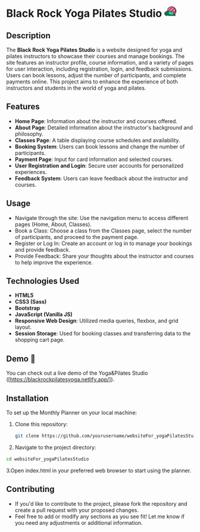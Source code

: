 # Black Rock Yoga Pilates Studio ![Black Rock Yoga Pilates Studio](./dist/favicon/yoga/favicon-32x32.png)

## Description
The **Black Rock Yoga Pilates Studio** is a website designed for yoga and pilates instructors to showcase their courses and manage bookings. The site features an instructor profile, course information, and a variety of pages for user interaction, including registration, login, and feedback submissions. Users can book lessons, adjust the number of participants, and complete payments online. This project aims to enhance the experience of both instructors and students in the world of yoga and pilates.

## Features
- **Home Page**: Information about the instructor and courses offered.
- **About Page**: Detailed information about the instructor's background and philosophy.
- **Classes Page**: A table displaying course schedules and availability.
- **Booking System**: Users can book lessons and change the number of participants.
- **Payment Page**: Input for card information and selected courses.
- **User Registration and Login**: Secure user accounts for personalized experiences.
- **Feedback System**: Users can leave feedback about the instructor and courses.

## Usage
- Navigate through the site: Use the navigation menu to access different pages (Home, About, Classes).
- Book a Class: Choose a class from the Classes page, select the number of participants, and proceed to the payment page.
- Register or Log In: Create an account or log in to manage your bookings and provide feedback.
- Provide Feedback: Share your thoughts about the instructor and courses to help improve the experience.

## Technologies Used
- **HTML5**
- **CSS3 (Sass)**
- **Bootstrap**
- **JavaScript (Vanilla JS)**
- **Responsive Web Design**: Utilized media queries, flexbox, and grid layout.
- **Session Storage**: Used for booking classes and transferring data to the shopping cart page.

## Demo 🔗
You can check out a live demo of the Yoga&Pilates Studio ([https://blackrockpilatesyoga.netlify.app/]).

## Installation
To set up the Monthly Planner on your local machine:

1. Clone this repository:
   ```bash
   git clone https://github.com/yourusername/websiteFor_yogaPilatesStudio.git
   ```
3. Navigate to the project directory:
  ```bash
  cd websiteFor_yogaPilatesStudio
  ```
3.Open index.html in your preferred web browser to start using the planner.

## Contributing
- If you'd like to contribute to the project, please fork the repository and create a pull request with your proposed changes.
- Feel free to add or modify any sections as you see fit! Let me know if you need any adjustments or additional information.
